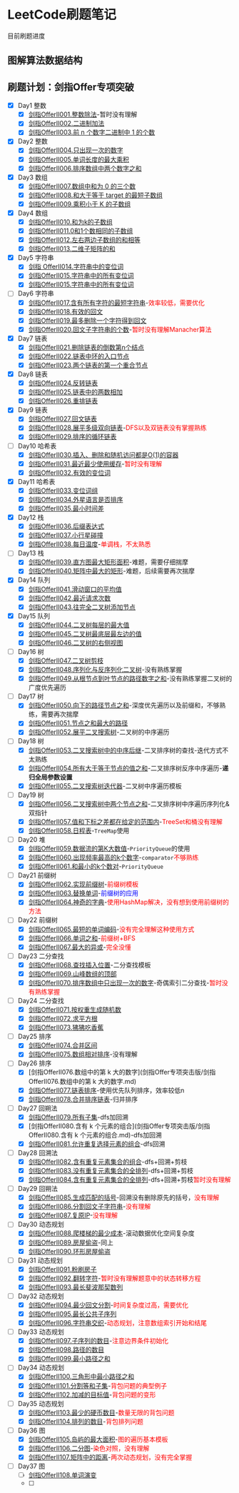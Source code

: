 # LeetCode刷题笔记

目前刷题进度

## 图解算法数据结构



## 刷题计划：剑指Offer专项突破

- [x] Day1 整数
  - [x] [剑指OfferII001.整数除法](剑指Offer专项突击版/剑指OfferII001.整数除法.md)-暂时没有理解
  - [x] [剑指OfferII002.二进制加法](剑指Offer专项突击版/剑指OfferII002.二进制加法.md)
  - [x] [剑指OfferII003.前 n 个数字二进制中 1 的个数](剑指Offer专项突击版/剑指OfferII003.前n个数字二进制中1的个数.md)
- [x] Day2 整数
  - [x] [剑指OfferII004.只出现一次的数字](剑指Offer专项突击版/剑指OfferII004.只出现一次的数字.md)
  - [x] [剑指OfferII005.单词长度的最大乘积](剑指Offer专项突击版/剑指OfferII005.单词长度的最大乘积.md)
  - [x] [剑指OfferII006.排序数组中两个数字之和](剑指Offer专项突击版/剑指OfferII006.排序数组中两个数字之和.md)
- [x] Day3 数组
  - [x] [剑指OfferII007.数组中和为 0 的三个数](剑指Offer专项突击版/剑指OfferII007.数组中和为0的三个数.md)
  - [x] [剑指OfferII008.和大于等于 target 的最短子数组](剑指Offer专项突击版/剑指OfferII008.和大于等于target的最短子数组.md)
  - [x] [剑指OfferII009.乘积小于 K 的子数组](剑指Offer专项突击版/剑指OfferII009.乘积小于K的子数组.md)
- [x] Day4 数组
  - [x] [剑指OfferII010.和为k的子数组](剑指Offer专项突击版/剑指OfferII010.和为k的子数组.md)
  - [x] [剑指OfferII011.0和1个数相同的子数组](剑指Offer专项突击版/剑指OfferII011.0和1个数相同的子数组.md)
  - [x] [剑指OfferII012.左右两边子数组的和相等](剑指Offer专项突击版/剑指OfferII012.左右两边子数组的和相等.md)
  - [x] [剑指OfferII013.二维子矩阵的和](剑指Offer专项突击版/剑指OfferII013.二维子矩阵的和.md)
- [x] Day5 字符串
  - [x] [剑指 OfferII014.字符串中的变位词](剑指Offer专项突击版/剑指OfferII014.字符串中的变位词.md)
  - [x] [剑指OfferII015.字符串中的所有变位词](剑指Offer专项突击版/剑指OfferII015.字符串中的所有变位词.md)
  - [x] [剑指OfferII015.字符串中的所有变位词](剑指Offer专项突击版/剑指OfferII015.字符串中的所有变位词.md)
- [ ] Day6 字符串
  - [x] [剑指OfferII017.含有所有字符的最短字符串](剑指Offer专项突击版/剑指OfferII017.含有所有字符的最短字符串.md)-<font color="red">效率较低，需要优化</font>
  - [x] [剑指OfferII018.有效的回文](剑指Offer专项突击版/剑指OfferII018.有效的回文.md)
  - [x] [剑指OfferII019.最多删除一个字符得到回文](剑指Offer专项突击版/剑指OfferII019.最多删除一个字符得到回文.md)
  - [x] [剑指OfferII020.回文子字符串的个数](剑指Offer专项突击版/剑指OfferII020.回文子字符串的个数.md)-<font color="red">暂时没有理解Manacher算法</font>
- [x] Day7 链表
  - [x] [剑指OfferII021.删除链表的倒数第n个结点](剑指Offer专项突击版/剑指OfferII021.删除链表的倒数第n个结点.md)
  - [x] [剑指OfferII022.链表中环的入口节点](剑指Offer专项突击版/剑指OfferII022.链表中环的入口节点.md)
  - [x] [剑指OfferII023.两个链表的第一个重合节点](剑指Offer专项突击版/剑指OfferII023.两个链表的第一个重合节点.md)
- [x] Day8 链表
  - [x] [剑指OfferII024.反转链表](剑指Offer专项突击版/剑指OfferII024.反转链表.md)
  - [x] [剑指OfferII025.链表中的两数相加](剑指Offer专项突击版/剑指OfferII025.链表中的两数相加.md)
  - [x] [剑指OfferII026.重排链表](剑指Offer专项突击版/剑指OfferII026.重排链表.md)
- [x] Day9 链表
  - [x] [剑指OfferII027.回文链表](剑指Offer专项突击版/剑指OfferII027.回文链表.md)
  - [x] [剑指OfferII028.展平多级双向链表](剑指Offer专项突击版/剑指OfferII028.展平多级双向链表.md)-<font color="red">DFS以及双链表没有掌握熟练</font>
  - [x] [剑指OfferII029.排序的循环链表](剑指Offer专项突击版/剑指OfferII029.排序的循环链表.md)
- [ ] Day10 哈希表
  - [x] [剑指OfferII030.插入、删除和随机访问都是O(1)的容器](剑指Offer专项突击版/剑指OfferII030.插入、删除和随机访问都是O(1)的容器.md)
  - [x] [剑指OfferII031.最近最少使用缓存](剑指Offer专项突击版/剑指OfferII031.最近最少使用缓存.md)-<font color="red">暂时没有理解</font>
  - [x] [剑指OfferII032.有效的变位词](剑指Offer专项突击版/剑指OfferII032.有效的变位词.md)
- [x] Day11 哈希表
  - [x] [剑指OfferII033.变位词组](剑指Offer专项突击版/剑指OfferII033.变位词组.md)
  - [x] [剑指OfferII034.外星语言是否排序](剑指Offer专项突击版/剑指OfferII034.外星语言是否排序.md)
  - [x] [剑指OfferII035.最小时间差](剑指Offer专项突击版/剑指OfferII035.最小时间差.md)
- [x] Day12 栈
  - [x] [剑指OfferII036.后缀表达式](剑指Offer专项突击版/剑指OfferII036.后缀表达式.md)
  - [x] [剑指OfferII037.小行星碰撞](剑指Offer专项突击版/剑指OfferII037.小行星碰撞.md)
  - [x] [剑指OfferII038.每日温度](剑指Offer专项突击版/剑指OfferII038.每日温度.md)-<font color="red">单调栈，不太熟悉</font>
- [ ] Day13 栈
  - [x] [剑指OfferII039.直方图最大矩形面积](剑指Offer专项突击版/剑指OfferII039.直方图最大矩形面积.md)-难题，需要仔细揣摩
  - [x] [剑指OfferII040.矩阵中最大的矩形](剑指Offer专项突击版/剑指OfferII040.矩阵中最大的矩形.md)-难题，后续需要再次揣摩
- [x] Day14 队列
  - [x] [剑指OfferII041.滑动窗口的平均值](剑指Offer专项突击版/剑指OfferII041.滑动窗口的平均值.md)
  - [x] [剑指OfferII042.最近请求次数](剑指Offer专项突击版/剑指OfferII042.最近请求次数.md)
  - [x] [剑指OfferII043.往完全二叉树添加节点](剑指Offer专项突击版/剑指OfferII043.往完全二叉树添加节点.md)
- [x] Day15 队列
  - [x] [剑指OfferII044.二叉树每层的最大值](剑指Offer专项突击版/剑指OfferII044.二叉树每层的最大值.md)
  - [x] [剑指OfferII045.二叉树最底层最左边的值](剑指Offer专项突击版/剑指OfferII045.二叉树最底层最左边的值.md)
  - [x] [剑指OfferII046.二叉树的右侧视图](剑指Offer专项突击版/剑指OfferII046.二叉树的右侧视图.md)
- [ ] Day16 树
  - [x]  [剑指OfferII047.二叉树剪枝](剑指Offer专项突击版/剑指OfferII047.二叉树剪枝.md)
  - [x]  [剑指OfferII048.序列化与反序列化二叉树](剑指Offer专项突击版/剑指OfferII048.序列化与反序列化二叉树.md)-没有熟练掌握
  - [x]  [剑指OfferII049.从根节点到叶节点的路径数字之和](剑指Offer专项突击版/剑指OfferII049.从根节点到叶节点的路径数字之和.md)-没有熟练掌握二叉树的广度优先遍历
- [ ] Day17 树
  - [x] [剑指OfferII050.向下的路径节点之和](剑指Offer专项突击版/剑指OfferII050.向下的路径节点之和.md)-深度优先遍历以及前缀和，不够熟练，需要再次揣摩
  - [x] [剑指OfferII051.节点之和最大的路径](剑指Offer专项突击版/剑指OfferII051.节点之和最大的路径.md)
  - [x] [剑指OfferII052.展平二叉搜索树](剑指Offer专项突击版/剑指OfferII052.展平二叉搜索树.md)-二叉树的中序遍历
- [ ] Day18 树
  - [x] [剑指OfferII053.二叉搜索树中的中序后继](剑指Offer专项突击版/剑指OfferII053.二叉搜索树中的中序后继.md)-二叉排序树的查找-迭代方式不太熟练
  - [x] [剑指OfferII054.所有大于等于节点的值之和](剑指Offer专项突击版/剑指OfferII054.所有大于等于节点的值之和.md)-二叉排序树反序中序遍历-**递归全局参数设置**
  - [x] [剑指OfferII055.二叉搜索树迭代器](剑指Offer专项突击版/剑指OfferII055.二叉搜索树迭代器.md)-二叉树中序遍历模板
- [ ] Day19 树
  - [x] [剑指OfferII056.二叉搜索树中两个节点之和](剑指Offer专项突击版/剑指OfferII056.二叉搜索树中两个节点之和.md)-二叉排序树中序遍历序列化&双指针
  - [x] [剑指OfferII057.值和下标之差都在给定的范围内](剑指Offer专项突击版/剑指OfferII057.值和下标之差都在给定的范围内.md)-<font color="red">TreeSet和桶没有理解</font>
  - [x] [剑指OfferII058.日程表](剑指Offer专项突击版/剑指OfferII058.日程表.md)-`TreeMap`使用
- [ ] Day20 堆
  - [x] [剑指OfferII059.数据流的第K大数值](剑指Offer专项突击版/剑指OfferII059.数据流的第K大数值.md)-`PriorityQueue`的使用
  - [x] [剑指OfferII060.出现频率最高的k个数字](剑指Offer专项突击版/剑指OfferII060.出现频率最高的k个数字.md)-`comparator`<font color="red">不够熟练</font>
  - [x] [剑指OfferII061.和最小的k个数对](剑指Offer专项突击版/剑指OfferII061.和最小的k个数对.md)-`PriorityQueue`
- [ ] Day21 前缀树
  - [x] [剑指OfferII062.实现前缀树](剑指Offer专项突击版/剑指OfferII062.实现前缀树.md)-<font color="red">前缀树模板</font>
  - [x] [剑指OfferII063.替换单词](剑指Offer专项突击版/剑指OfferII063.替换单词.md)-<font color="blue">前缀树的应用</font>
  - [x] [剑指OfferII064.神奇的字典](剑指Offer专项突击版/剑指OfferII064.神奇的字典.md)-<font color="red">使用HashMap解决，没有想到使用前缀树的方法</font>
- [ ] Day22 前缀树
  - [x] [剑指OfferII065.最短的单词编码](剑指Offer专项突击版/剑指OfferII065.最短的单词编码.md)-<font color="red">没有完全理解这种使用方式</font>
  - [x] [剑指OfferII066.单词之和](剑指Offer专项突击版/剑指OfferII066.单词之和.md)-<font color="red">前缀树+BFS</font>
  - [x] [剑指OfferII067.最大的异或](剑指Offer专项突击版/剑指OfferII067.最大的异或.md)-<font color="red">完全没懂</font>
- [ ] Day23 二分查找
  - [x] [剑指OfferII068.查找插入位置](剑指Offer专项突击版/剑指OfferII068.查找插入位置.md)-二分查找模板
  - [x] [剑指OfferII069.山峰数组的顶部](剑指Offer专项突击版/剑指OfferII069.山峰数组的顶部.md)
  - [x] [剑指OfferII070.排序数组中只出现一次的数字](剑指Offer专项突击版/剑指OfferII070.排序数组中只出现一次的数字.md)-奇偶索引二分查找-<font color="red">暂时没有熟练掌握</font>
- [ ] Day24 二分查找
  - [x] [剑指OfferII071.按权重生成随机数](剑指Offer专项突击版/剑指OfferII071.按权重生成随机数.md)
  - [x] [剑指OfferII072.求平方根](剑指Offer专项突击版/剑指OfferII072.求平方根.md)
  - [x] [剑指OfferII073.狒狒吃香蕉](剑指Offer专项突击版/剑指OfferII073.狒狒吃香蕉.md)
- [ ] Day25 排序
  - [x] [剑指OfferII074.合并区间](剑指Offer专项突击版/剑指OfferII074.合并区间.md)
  - [x] [剑指OfferII075.数组相对排序](剑指Offer专项突击版/剑指OfferII075.数组相对排序.md)-没有理解
- [ ] Day26 排序
  - [x] [剑指OfferII076.数组中的第 k 大的数字](剑指Offer专项突击版/剑指OfferII076.数组中的第 k 大的数字.md)
  - [x] [剑指OfferII077.链表排序](剑指Offer专项突击版/剑指OfferII077.链表排序.md)-使用优先队列排序，效率较低n
  - [x] [剑指OfferII078.合并排序链表](剑指Offer专项突击版/剑指OfferII078.合并排序链表.md)-归并排序
- [ ] Day27 回朔法
  - [x] [剑指OfferII079.所有子集](剑指Offer专项突击版/剑指OfferII079.所有子集.md)-dfs加回溯
  - [x] [剑指OfferII080.含有 k 个元素的组合](剑指Offer专项突击版/剑指OfferII080.含有 k 个元素的组合.md)-dfs加回溯
  - [x] [剑指OfferII081.允许重复选择元素的组合](剑指Offer专项突击版/剑指OfferII081.允许重复选择元素的组合.md)-dfs回溯
- [ ] Day28 回溯法
  - [x] [剑指OfferII082.含有重复元素集合的组合](剑指Offer专项突击版/剑指OfferII082.含有重复元素集合的组合.md)-dfs+回溯+剪枝
  - [x] [剑指OfferII083.没有重复元素集合的全排列](剑指Offer专项突击版/剑指OfferII083.没有重复元素集合的全排列.md)-dfs+回溯+剪枝
  - [x] [剑指OfferII084.含有重复元素集合的全排列](剑指Offer专项突击版/剑指OfferII084.含有重复元素集合的全排列.md)-dfs+回溯+剪枝<font color="red">暂时没有理解</font>
- [ ] Day29 回朔法
  - [x] [剑指OfferII085.生成匹配的括号](剑指Offer专项突击版/剑指OfferII085.生成匹配的括号.md)-回溯没有删除原先的括号，<font color="red">没有理解</font>
  - [x] [剑指OfferII086.分割回文子字符串](剑指Offer专项突击版/剑指OfferII086.分割回文子字符串.md)-<font color="red">没有理解</font>
  - [x] [剑指OfferII087.复原IP](剑指Offer专项突击版/剑指OfferII087.复原IP.md)-<font color="red">没有理解</font>
- [ ] Day30 动态规划
  - [x] [剑指OfferII088.爬楼梯的最少成本](剑指Offer专项突击版/剑指OfferII088.爬楼梯的最少成本.md)-滚动数据优化空间复杂度
  - [x] [剑指OfferII089.房屋偷盗](剑指Offer专项突击版/剑指OfferII089.房屋偷盗.md)-同上
  - [x] [剑指OfferII090.环形房屋偷盗](剑指Offer专项突击版/剑指OfferII090.环形房屋偷盗.md)
- [ ] Day31 动态规划
  - [x] [剑指OfferII091.粉刷房子](剑指Offer专项突击版/剑指OfferII091.粉刷房子.md)
  - [x] [剑指OfferII092.翻转字符](剑指Offer专项突击版/剑指OfferII092.翻转字符.md)-<font color="red">暂时没有理解题意中的状态转移方程</font>
  - [x] [剑指OfferII093.最长斐波那契数列](剑指Offer专项突击版/剑指OfferII093.最长斐波那契数列.md)
- [ ] Day32 动态规划
  - [x] [剑指OfferII094.最少回文分割](剑指Offer专项突击版/剑指OfferII094.最少回文分割.md)-<font color="red">时间复杂度过高，需要优化</font>
  - [x] [剑指OfferII095.最长公共子序列](剑指Offer专项突击版/剑指OfferII095.最长公共子序列.md)
  - [x] [剑指OfferII096.字符串交织](剑指Offer专项突击版/剑指OfferII096.字符串交织.md)-<font color="red">动态规划，注意数组索引开始和结尾</font>
- [ ] Day33 动态规划
  - [x] [剑指OfferII097.子序列的数目](剑指Offer专项突击版/剑指OfferII097.子序列的数目.md)-<font color="red">注意边界条件初始化</font>
  - [x] [剑指OfferII098.路径的数目](剑指Offer专项突击版/剑指OfferII098.路径的数目.md)
  - [x] [剑指OfferII099.最小路径之和](剑指Offer专项突击版/剑指OfferII099.最小路径之和.md)
- [ ] Day34 动态规划
  - [x] [剑指OfferII100.三角形中最小路径之和](剑指Offer专项突击版/剑指OfferII100.三角形中最小路径之和.md)
  - [x] [剑指OfferII101.分割等和子集](剑指Offer专项突击版/剑指OfferII101.分割等和子集.md)-<font color="red">背包问题的典型例子</font>
  - [x] [剑指OfferII102.加减的目标值](剑指Offer专项突击版/剑指OfferII102.加减的目标值.md)-<font color="red">背包问题的变形</font>
- [ ] Day35 动态规划
  - [x] [剑指OfferII103.最少的硬币数目](剑指Offer专项突击版/剑指OfferII103.最少的硬币数目.md)-<font color="red">数量无限的背包问题</font>
  - [x] [剑指OfferII104.排列的数目](剑指Offer专项突击版/剑指OfferII104.排列的数目.md)-<font color="red">背包排列问题</font>
- [ ] Day36 图
  - [x] [剑指OfferII105.岛屿的最大面积](剑指Offer专项突击版/剑指OfferII105.岛屿的最大面积.md)-<font color="red">图的遍历基本模板</font>
  - [x] [剑指OfferII106.二分图](剑指Offer专项突击版/剑指OfferII106.二分图.md)-<font color="red">染色对照，没有理解</font>
  - [x] [剑指OfferII107.矩阵中的距离](剑指Offer专项突击版/剑指OfferII107.矩阵中的距离.md)-<font color="red">两次动态规划，没有完全掌握</font>
- [ ] Day37 图
  - [ ] [剑指OfferII108.单词演变](剑指Offer专项突击版/剑指OfferII108.单词演变.md)
  - [ ] 